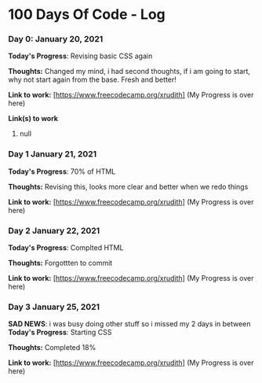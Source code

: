 # 100 Days Of Code - Log

### Day 0: January 20, 2021 

**Today's Progress**: Revising basic CSS again

**Thoughts:** Changed my mind, i had second thoughts, if i am going to start, why not start again from the base. 
Fresh and better!

**Link to work:**  [https://www.freecodecamp.org/xrudith] (My Progress is over here)

**Link(s) to work**
1. null

### Day 1  January 21, 2021 
**Today's Progress**: 70% of HTML

**Thoughts:** Revising this, looks more clear and better when we redo things 

**Link to work:** [https://www.freecodecamp.org/xrudith] (My Progress is over here)

### Day 2  January 22, 2021 
**Today's Progress**: Complted HTML

**Thoughts:** Forgottten to commit 

**Link to work:** [https://www.freecodecamp.org/xrudith] (My Progress is over here)

### Day 3 January 25, 2021 
**SAD NEWS**: i was busy doing other stuff so i missed my 2 days in between
**Today's Progress**: Starting CSS

**Thoughts:** Completed 18%

**Link to work:** [https://www.freecodecamp.org/xrudith] (My Progress is over here)
